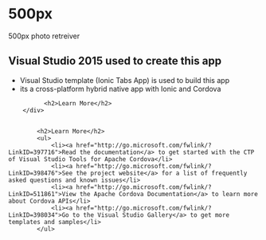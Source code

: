 # 500px
500px photo retreiver

 <div id="main">
        <div class="section first">
            <h2>Visual Studio 2015 used to create this app</h2>
            <ul>
                <li class="first">Visual Studio template (Ionic Tabs App) is used to build this app</li>
                <li>its a cross-platform hybrid native app with Ionic and Cordova</li>
            </ul>
            
            
              <h2>Learn More</h2>
        </div>

      
            <h2>Learn More</h2>
            <ul>
                <li><a href="http://go.microsoft.com/fwlink/?LinkID=397716">Read the documentation</a> to get started with the CTP of Visual Studio Tools for Apache Cordova</li>
                <li><a href="http://go.microsoft.com/fwlink/?LinkID=398476">See the project website</a> for a list of frequently asked questions and known issues</li>
                <li><a href="http://go.microsoft.com/fwlink/?LinkID=511861">View the Apache Cordova Documentation</a> to learn more about Cordova APIs</li>
                <li><a href="http://go.microsoft.com/fwlink/?LinkID=398034">Go to the Visual Studio Gallery</a> to get more templates and samples</li>
            </ul>
         
  </div>
